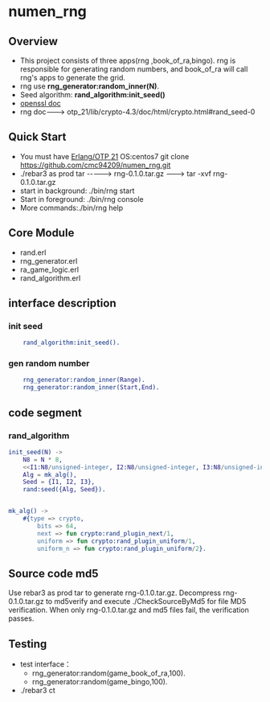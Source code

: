 # numen_rng
  ## Overview

- This project consists of three apps(rng ,book_of_ra,bingo). rng is responsible for generating random numbers,
 and book_of_ra will call rng's apps to generate the grid.
- rng use **rng_generator:random_inner(N)**. 
- Seed algorithm: **rand_algorithm:init_seed()**
- [openssl doc](https://www.openssl.org/docs/man1.0.2/man3/BN_rand_range.html)
- rng doc---> otp_21/lib/crypto-4.3/doc/html/crypto.html#rand_seed-0

 
## Quick Start
- You must have [Erlang/OTP 21](http://erlang.org/download.html)
OS:centos7
git clone https://github.com/cmc94209/numen_rng.git
- ./rebar3 as prod tar -----> rng-0.1.0.tar.gz ---> tar -xvf rng-0.1.0.tar.gz
- start in background: ./bin/rng start
- Start in foreground: ./bin/rng console
- More commands:./bin/rng help

## Core Module
- rand.erl
- rng_generator.erl
- ra_game_logic.erl
- rand_algorithm.erl

## interface description

### init seed
```erlang
    rand_algorithm:init_seed().
```

### gen random number
```erlang
    rng_generator:random_inner(Range).
    rng_generator:random_inner(Start,End).
```

## code segment
###  rand_algorithm
```erlang
init_seed(N) ->
    N8 = N * 8,
    <<I1:N8/unsigned-integer, I2:N8/unsigned-integer, I3:N8/unsigned-integer>> = crypto:strong_rand_bytes(N * 3),
    Alg = mk_alg(),
    Seed = {I1, I2, I3},
    rand:seed({Alg, Seed}).


mk_alg() ->
    #{type => crypto,
        bits => 64,
        next => fun crypto:rand_plugin_next/1,
        uniform => fun crypto:rand_plugin_uniform/1,
        uniform_n => fun crypto:rand_plugin_uniform/2}.
```
  
## Source code  md5
Use rebar3 as prod tar to generate rng-0.1.0.tar.gz. Decompress rng-0.1.0.tar.gz to md5verify and execute ./CheckSourceByMd5 for file MD5 verification.
When only rng-0.1.0.tar.gz and md5 files fail, the verification passes.
      

## Testing
- test interface：
  - rng_generator:random(game_book_of_ra,100).
  - rng_generator:random(game_bingo,100).
- ./rebar3 ct